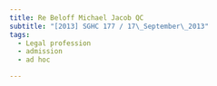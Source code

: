 ```yaml
---
title: Re Beloff Michael Jacob QC
subtitle: "[2013] SGHC 177 / 17\_September\_2013"
tags:
  - Legal profession
  - admission
  - ad hoc

---
```


